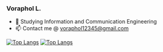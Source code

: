### **Voraphol L.**

- 🔭 Studying Information and Communication Engineering
- 📫 Contact me @ voraphol12345@gmail.com

[![Top Langs](https://github-readme-stats-git-masterrstaa-rickstaa.vercel.app/api/top-langs/?username=oatkup1a)](https://github.com/oatkup1a/github-readme-stats)
[![Top Langs](https://github-readme-stats.vercel.app/api?username=oatkup1a&theme=ambient_gradient&show_icons=true)](https://github.com/oatkup1a)

